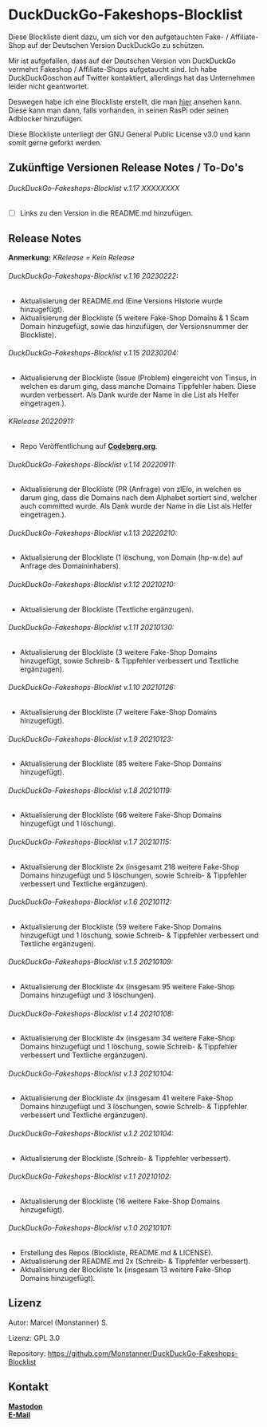 # DuckDuckGo-Fakeshops-Blocklist
Diese Blockliste dient dazu, um sich vor den aufgetauchten Fake- / Affiliate-Shop auf der Deutschen Version DuckDuckGo zu schützen.

Mir ist aufgefallen, dass auf der Deutschen Version von DuckDuckGo vermehrt Fakeshop / Affiliate-Shops aufgetaucht sind. Ich habe DuckDuckGoschon auf Twitter kontaktiert, allerdings hat das Unternehmen leider nicht geantwortet.

Deswegen habe ich eine Blockliste erstellt, die man <a href="https://raw.githubusercontent.com/Monstanner/DuckDuckGo-Fakeshops-Blocklist/main/Blockliste">hier</A> ansehen kann. Diese kann man dann, falls vorhanden, in seinen RasPi oder seinen Adblocker hinzufügen.

Diese Blockliste unterliegt der GNU General Public License v3.0 und kann somit gerne geforkt werden.

## Zukünftige Versionen Release Notes / To-Do's

###### DuckDuckGo-Fakeshops-Blocklist v.1.17 XXXXXXXX

* [ ] Links zu den Version in die README.md hinzufügen.

## Release Notes
**Anmerkung:** *KRelease = Kein Release*

###### DuckDuckGo-Fakeshops-Blocklist v.1.16 20230222:

* Aktualisierung der README.md (Eine Versions Historie wurde hinzugefügt).
* Aktualisierung der Blockliste (5 weitere Fake-Shop Domains & 1 Scam Domain hinzugefügt, sowie das hinzufügen, der Versionsnummer der Blockliste).

###### DuckDuckGo-Fakeshops-Blocklist v.1.15 20230204:

* Aktualisierung der Blockliste (Issue (Problem) eingereicht von Tinsus, in welchen es darum ging, dass manche Domains Tippfehler haben. Diese wurden verbessert. Als Dank wurde der Name in die List als Helfer eingetragen.).

###### KRelease 20220911:

* Repo Veröffentlichung auf <a href="https://codeberg.org/Monstanner/DuckDuckGo-Fakeshops-Blocklist"><strong>Codeberg.org</strong></a>.

###### DuckDuckGo-Fakeshops-Blocklist v.1.14 20220911:

* Aktualisierung der Blockliste (PR (Anfrage) von zlElo, in welchen es darum ging, dass die Domains nach dem Alphabet sortiert sind, welcher auch committed wurde. Als Dank wurde der Name in die List als Helfer eingetragen.).

###### DuckDuckGo-Fakeshops-Blocklist v.1.13 20220210:

* Aktualisierung der Blockliste (1 löschung, von Domain (hp-w.de) auf Anfrage des Domaininhabers).

###### DuckDuckGo-Fakeshops-Blocklist v.1.12 20210210:

* Aktualisierung der Blockliste (Textliche ergänzugen).

###### DuckDuckGo-Fakeshops-Blocklist v.1.11 20210130:

* Aktualisierung der Blockliste (3 weitere Fake-Shop Domains hinzugefügt, sowie Schreib- & Tippfehler verbessert und Textliche ergänzugen).

###### DuckDuckGo-Fakeshops-Blocklist v.1.10 20210126:

* Aktualisierung der Blockliste (7 weitere Fake-Shop Domains hinzugefügt).

###### DuckDuckGo-Fakeshops-Blocklist v.1.9 20210123:

* Aktualisierung der Blockliste (85 weitere Fake-Shop Domains hinzugefügt).

###### DuckDuckGo-Fakeshops-Blocklist v.1.8 20210119:

* Aktualisierung der Blockliste (66 weitere Fake-Shop Domains hinzugefügt und 1 löschung).

###### DuckDuckGo-Fakeshops-Blocklist v.1.7 20210115:

* Aktualisierung der Blockliste 2x (insgesamt 218 weitere Fake-Shop Domains hinzugefügt und 5 löschungen, sowie Schreib- & Tippfehler verbessert und Textliche ergänzugen).

###### DuckDuckGo-Fakeshops-Blocklist v.1.6 20210112:

* Aktualisierung der Blockliste (59 weitere Fake-Shop Domains hinzugefügt und 1 löschung, sowie Schreib- & Tippfehler verbessert und Textliche ergänzugen).

###### DuckDuckGo-Fakeshops-Blocklist v.1.5 20210109:

* Aktualisierung der Blockliste 4x (insgesam 95 weitere Fake-Shop Domains hinzugefügt und 3 löschungen).

###### DuckDuckGo-Fakeshops-Blocklist v.1.4 20210108:

* Aktualisierung der Blockliste 4x (insgesam 34 weitere Fake-Shop Domains hinzugefügt und 1 löschung, sowie Schreib- & Tippfehler verbessert und Textliche ergänzugen).

###### DuckDuckGo-Fakeshops-Blocklist v.1.3 20210104:

* Aktualisierung der Blockliste 4x (insgesam 41 weitere Fake-Shop Domains hinzugefügt und 3 löschungen, sowie Schreib- & Tippfehler verbessert und Textliche ergänzugen).

###### DuckDuckGo-Fakeshops-Blocklist v.1.2 20210104:

* Aktualisierung der Blockliste (Schreib- & Tippfehler verbessert).

###### DuckDuckGo-Fakeshops-Blocklist v.1.1 20210102:

* Aktualisierung der Blockliste (16 weitere Fake-Shop Domains hinzugefügt).

###### DuckDuckGo-Fakeshops-Blocklist v.1.0 20210101:

* Erstellung des Repos (Blockliste, README.md & LICENSE).
* Aktualisierung der README.md 2x (Schreib- & Tippfehler verbessert).
* Aktualisierung der Blockliste 1x (insgesam 13 weitere Fake-Shop Domains hinzugefügt).

## Lizenz

Autor: Marcel (Monstanner) S.

Lizenz: GPL 3.0

Repository: https://github.com/Monstanner/DuckDuckGo-Fakeshops-Blocklist

## Kontakt

<a href="https://mastodon.social/@monstanner"><strong>Mastodon</strong></a> <br>
<a href="mailto:monstanner@gmail.com"><strong>E-Mail</strong></a>
